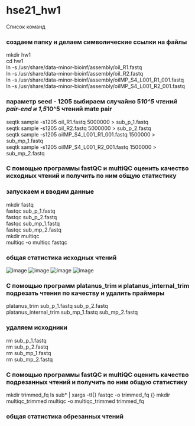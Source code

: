 # hse21_hw1
Список команд
### создаем папку и делаем символические ссылки на файлы 
mkdir hw1  
cd hw1  
ln -s /usr/share/data-minor-bioinf/assembly/oil_R1.fastq  
ln -s /usr/share/data-minor-bioinf/assembly/oil_R2.fastq  
ln -s /usr/share/data-minor-bioinf/assembly/oilMP_S4_L001_R1_001.fastq  
ln -s /usr/share/data-minor-bioinf/assembly/oilMP_S4_L001_R2_001.fastq  
### параметр seed - 1205 выбираем случайно 5*10^5 чтений pair-end и 1,5*10^5 чтений mate pair  
seqtk sample -s1205 oil_R1.fastq 5000000 > sub_p_1.fastq  
seqtk sample -s1205 oil_R2.fastq 5000000 > sub_p_2.fastq  
seqtk sample -s1205 oilMP_S4_L001_R1_001.fastq 1500000 > sub_mp_1.fastq  
seqtk sample -s1205 oilMP_S4_L001_R2_001.fastq 1500000 > sub_mp_2.fastq  
### С помощью программы fastQC и multiQC оценить качество исходных чтений и получить по ним общую статистику  
### запускаем и вводим данные  
mkdir fastq  
fastqc sub_p_1.fastq  
fastqc sub_p_2.fastq  
fastqc sub_mp_1.fastq  
fastqc sub_mp_2.fastq  
mkdir multiqc  
multiqc -o multiqc fastqc  
### общая статистика исходных чтений
![image](https://user-images.githubusercontent.com/60805733/138952241-208549c6-83a4-451d-8894-9b3a635d97e6.png)
![image](https://user-images.githubusercontent.com/60805733/138952335-61e21339-337a-4f82-8e7e-cc936ae732d5.png)
![image](https://user-images.githubusercontent.com/60805733/138952365-6e3c2423-7877-4a3c-ac6a-ba4d09268709.png)
![image](https://user-images.githubusercontent.com/60805733/138952411-944832ca-dca3-49fa-93d9-9014591ae69e.png)
### С помощью программ platanus_trim и platanus_internal_trim подрезать чтения по качеству и удалить праймеры
platanus_trim sub_p_1.fastq sub_p_2.fastq  
platanus_internal_trim sub_mp_1.fastq sub_mp_2.fastq  
### удаляем исходники
rm sub_p_1.fastq  
rm sub_p_2.fastq  
rm sub_mp_1.fastq  
rm sub_mp_2.fastq 
### С помощью программы fastQC и multiQC оценить качество подрезанных чтений и получить по ним общую статистику
mkdir trimmed_fq
ls sub* | xargs -tI{} fastqc -o trimmed_fq {}
mkdir multiqc_trimmed
multiqc -o multiqc_trimmed trimmed_fq
### общая статистика обрезанных чтений

